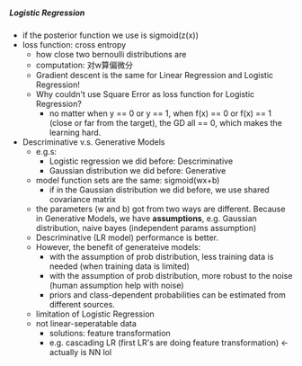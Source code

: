 ##### Logistic Regression
- if the posterior function we use is sigmoid(z(x))
- loss function: cross entropy
  - how close two bernoulli distributions are
  - computation: 对w算偏微分
  - Gradient descent is the same for Linear Regression and Logistic Regression!
  - Why couldn't use Square Error as loss function for Logistic Regression?
    - no matter when y == 0 or y == 1, when f(x) == 0 or f(x) == 1 (close or far from the target), the GD all == 0, which makes the learning hard.
- Descriminative v.s. Generative Models
  - e.g.s:
    - Logistic regression we did before: Descriminative
    - Gaussian distribution we did before: Generative
  - model function sets are the same: sigmoid(wx+b)
    - if in the Gaussian distribution we did before, we use shared covariance matrix
  - the parameters (w and b) got from two ways are different. Because in Generative Models, we have **assumptions**, e.g. Gaussian distribution, naive bayes (independent params assumption)
  - Descriminative (LR model) performance is better.
  - However, the benefit of generateive models:
    - with the assumption of prob distribution, less training data is needed (when training data is limited)
    - with the assumption of prob distribution, more robust to the noise (human assumption help with noise)
    - priors and class-dependent probabilities can be estimated from different sources. 
  - limitation of Logistic Regression
  - not linear-seperatable data
    - solutions: feature transformation
    - e.g. cascading LR (first LR's are doing feature transformation) <- actually is NN lol
